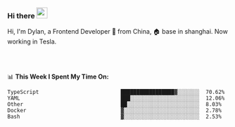 ### Hi there <img src="https://media.giphy.com/media/hvRJCLFzcasrR4ia7z/giphy.gif" width="25px">

<!-- ![visitors](https://visitor-badge.glitch.me/badge?page_id=dislfyer.dislfyer) -->

Hi, I'm Dylan, a Frontend Developer 🚀 from China, 🏠 base in shanghai. Now working in Tesla.

<br/>
<br/>

📊 **This Week I Spent My Time On:**


<!--START_SECTION:waka-->

```text
TypeScript                          █████████████████▓░░░░░░░  70.62%
YAML                                ███░░░░░░░░░░░░░░░░░░░░░░  12.06%
Other                               ██░░░░░░░░░░░░░░░░░░░░░░░  8.03%
Docker                              ▓░░░░░░░░░░░░░░░░░░░░░░░░  2.78%
Bash                                ▓░░░░░░░░░░░░░░░░░░░░░░░░  2.53%
```

<!--END_SECTION:waka-->

<!--
**About Me:**
 -->
